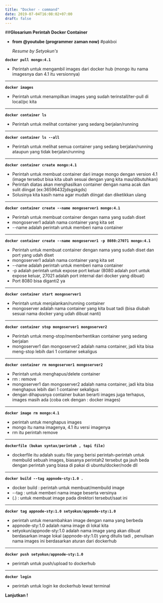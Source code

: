 ```yaml
---
title: "Docker - command"
date: 2019-07-04T16:08:02+07:00
draft: false
---
```

##**Glosarium Perintah Docker Container** 
- **from @youtube (programmer zaman now)** #pakboi

  *Resume by Setyokun's* 

 **`docker pull mongo:4.1`**
- Perintah untuk mengambil images dari docker hub (mongo itu nama imagesnya dan 4.1 itu versionnya)
---
**`docker images`**
- Perintah untuk menampilkan images yang sudah terinstall/ter-pull di local/pc kita
---
**`docker container ls`** 
- Perintah untuk melihat container yang sedang berjalan/running
---
**`docker container ls --all`**
- Perintah untuk melihat semua container yang sedang berjalan/running ataupun yang tidak berjalan/running
---
**`docker container create mongo:4.1`**
- Perintah untuk membuat container dari image mongo dengan version 4.1 (image tersebut bisa kita ubah sesuai dengan yang kita mau/dibutuhkan)
- Perintah diatas akan menghasilkan container dengan nama acak dan sulit diingat (ex:36596432jdsgskgds)
- Solusinya kita kasih nama agar mudah diingat dan diketikkan ulang
---
**`docker container create --name mongoserver1 mongo:4.1`**
- Perintah untuk membuat container dengan nama yang sudah diset
- mongoserver1 adalah nama container yang kita set
- --name adalah perintah untuk memberi nama container
---
**`docker container create --name mongoserver1 -p 8080:27071 mongo:4.1`**
- Perintah untuk membuat container dengan nama yang sudah diset dan port yang udah diset
- mongoserver1 adalah nama container yang kita set
- --name adalah perintah untuk memberi nama container
- -p adalah perintah untuk expose port keluar (8080 adalah port untuk expose keluar, 27021 adalah port internal dari docker yang dibuat)
- Port 8080 bisa diganti2 ya
---
**`docker container start mongoserver1`**
- Perintah untuk menjalankan/running container
- mongoserver adalah nama container yang kita buat tadi (bisa diubah sesuai nama docker yang udah dibuat nanti)
 --- 
**`docker container stop mongoserver1 mongoserver2`**
- Perintah untuk meng-stop/memberhentikan container yang sedang berjalan
- mongoserver1 dan mongoserver2 adalah nama container, jadi kita bisa meng-stop lebih dari 1 container sekaligus
---
**`docker container rm mongoserver1 mongoserver2`**
- Perintah untuk menghapus/delete container
- rm : remove
- mongoserver1 dan mongoserver2 adalah nama container, jadi kita bisa menghapus lebih dari 1 container sekaligus
- dengan dihapusnya container bukan berarti images juga terhapus, images masih ada (coba cek dengan : docker images)
---
 **`docker image rm mongo:4.1`**
- perintah untuk menghapus images
- mongo itu nama imagenya, 4.1 itu versi imagenya
- rm itu perintah remove
---
**`dockerfile (bukan syntax/perintah , tapi file)`**
- dockerfile itu adalah suatu file yang berisi perintah-perintah untuk membuild sebuah images, biasanya perintah2 tersebut ga jauh beda dengan perintah yang biasa di pakai di ubuntu/docker/node dll
---
**`docker build --tag appnode-sty:1.0 .`**
- docker build : perintah untuk membuat/membuild image 
- --tag : untuk memberi nama image beserta versinya
- (.) : untuk membuat image pada direktori tersebut/saat ini 
---
**`docker tag appnode-sty:1.0 setyokun/appnode-sty:1.0`**
- perintah untuk menambahkan image dengan nama yang berbeda
- appnode-sty:1.0 adalah nama image di lokal kita
- setyokun/appnode-sty:1.0 adalah nama image yang akan dibuat berdasarkan image lokal (appnode-sty:1.0) yang ditulis tadi , penulisan nama images ini berdasarkan aturan dari dockerhub
---
**`docker push setyokun/appnode-sty:1.0`**
- perintah untuk push/upload to dockerhub
---
**`docker login`**
- perintah untuk login ke dockerhub lewat terminal




**Lanjutkan !**